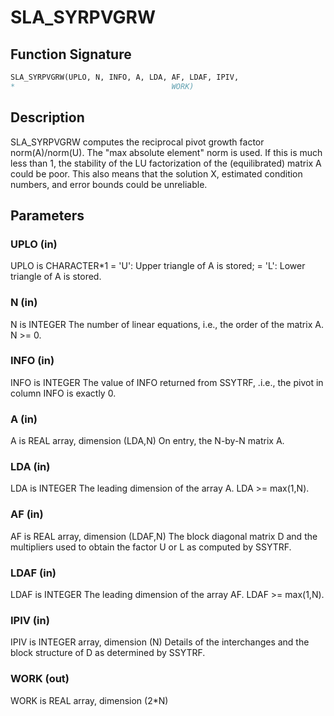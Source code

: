 # SLA_SYRPVGRW

## Function Signature

```fortran
SLA_SYRPVGRW(UPLO, N, INFO, A, LDA, AF, LDAF, IPIV,
*                                   WORK)
```

## Description



 SLA_SYRPVGRW computes the reciprocal pivot growth factor
 norm(A)/norm(U). The "max absolute element" norm is used. If this is
 much less than 1, the stability of the LU factorization of the
 (equilibrated) matrix A could be poor. This also means that the
 solution X, estimated condition numbers, and error bounds could be
 unreliable.

## Parameters

### UPLO (in)

UPLO is CHARACTER*1 = 'U': Upper triangle of A is stored; = 'L': Lower triangle of A is stored.

### N (in)

N is INTEGER The number of linear equations, i.e., the order of the matrix A. N >= 0.

### INFO (in)

INFO is INTEGER The value of INFO returned from SSYTRF, .i.e., the pivot in column INFO is exactly 0.

### A (in)

A is REAL array, dimension (LDA,N) On entry, the N-by-N matrix A.

### LDA (in)

LDA is INTEGER The leading dimension of the array A. LDA >= max(1,N).

### AF (in)

AF is REAL array, dimension (LDAF,N) The block diagonal matrix D and the multipliers used to obtain the factor U or L as computed by SSYTRF.

### LDAF (in)

LDAF is INTEGER The leading dimension of the array AF. LDAF >= max(1,N).

### IPIV (in)

IPIV is INTEGER array, dimension (N) Details of the interchanges and the block structure of D as determined by SSYTRF.

### WORK (out)

WORK is REAL array, dimension (2*N)

